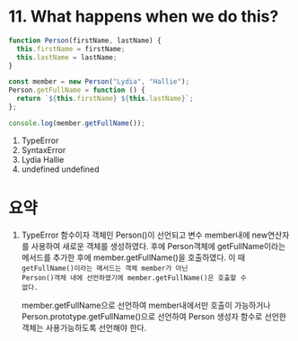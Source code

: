 # 11. What happens when we do this?

```javascript
function Person(firstName, lastName) {
  this.firstName = firstName;
  this.lastName = lastName;
}

const member = new Person("Lydia", "Hallie");
Person.getFullName = function () {
  return `${this.firstName} ${this.lastName}`;
};

console.log(member.getFullName());
```

1. TypeError
2. SyntaxError
3. Lydia Hallie
4. undefined undefined

# 요약

1. TypeError
   함수이자 객체인 Person()이 선언되고 변수 member내에 new연산자를 사용하여 새로운 객체를 생성하였다. 후에 Person객체에 getFullName이라는 메서드를 추가한 후에 member.getFullName()을 호출하였다. 이 때 <code>getFullName()이라는 메서드는 객체 member가 아닌 Person()객체 내에 선언하였기에 member.getFullName()은 호출할 수 없다.</code>

   member.getFullName으로 선언하여 member내에서만 호출이 가능하거나 Person.prototype.getFullName()으로 선언하여 Person 생성자 함수로 선언한 객체는 사용가능하도록 선언해야 한다.

